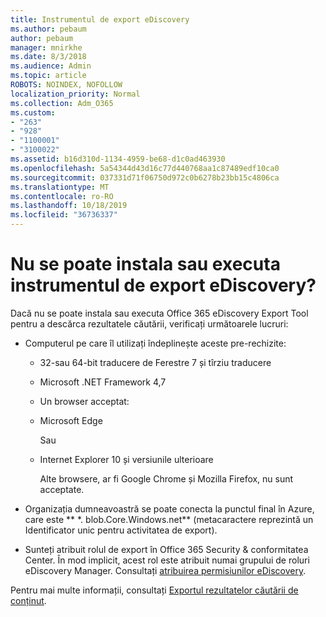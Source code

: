 ```yaml
---
title: Instrumentul de export eDiscovery
ms.author: pebaum
author: pebaum
manager: mnirkhe
ms.date: 8/3/2018
ms.audience: Admin
ms.topic: article
ROBOTS: NOINDEX, NOFOLLOW
localization_priority: Normal
ms.collection: Adm_O365
ms.custom:
- "263"
- "928"
- "1100001"
- "3100022"
ms.assetid: b16d310d-1134-4959-be68-d1c0ad463930
ms.openlocfilehash: 5a54344d43d16c77d440768aa1c87489edf10ca0
ms.sourcegitcommit: 037331d71f06750d972c0b6278b23bb15c4806ca
ms.translationtype: MT
ms.contentlocale: ro-RO
ms.lasthandoff: 10/18/2019
ms.locfileid: "36736337"
---
```

# <a name="cant-install-or-run-the-ediscovery-export-tool"></a>Nu se poate instala sau executa instrumentul de export eDiscovery?

Dacă nu se poate instala sau executa Office 365 eDiscovery Export Tool pentru a descărca rezultatele căutării, verificați următoarele lucruri:
  
- Computerul pe care îl utilizați îndeplinește aceste pre-rechizite:

  - 32-sau 64-bit traducere de Ferestre 7 și tîrziu traducere

  - Microsoft .NET Framework 4,7

  - Un browser acceptat:

  - Microsoft Edge

    Sau

  - Internet Explorer 10 și versiunile ulterioare

    Alte browsere, ar fi Google Chrome și Mozilla Firefox, nu sunt acceptate.

- Organizația dumneavoastră se poate conecta la punctul final în Azure, care este ** \*. blob.Core.Windows.net** (metacaractere reprezintă un Identificator unic pentru activitatea de export).

- Sunteți atribuit rolul de export în Office 365 Security &amp; conformitatea Center. În mod implicit, acest rol este atribuit numai grupului de roluri eDiscovery Manager. Consultați [atribuirea permisiunilor eDiscovery](https://docs.microsoft.com/office365/securitycompliance/assign-ediscovery-permissions).

Pentru mai multe informații, consultați [Exportul rezultatelor căutării de conținut](https://docs.microsoft.com/office365/securitycompliance/export-search-results).
  